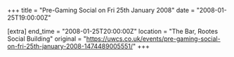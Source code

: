 +++
title = "Pre-Gaming Social on Fri 25th January 2008"
date = "2008-01-25T19:00:00Z"

[extra]
end_time = "2008-01-25T20:00:00Z"
location = "The Bar, Rootes Social Building"
original = "https://uwcs.co.uk/events/pre-gaming-social-on-fri-25th-january-2008-1474489005551/"
+++



